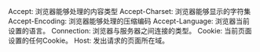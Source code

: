 Accept: 浏览器能够处理的内容类型
Accept-Charset: 浏览器能够显示的字符集
Accept-Encoding: 浏览器能够处理的压缩编码
Accept-Language: 浏览器当前设置的语言。
Connection: 浏览器与服务器之间连接的类型。
Cookie: 当前页面设置的任何Cookie。
Host: 发出请求的页面所在域。